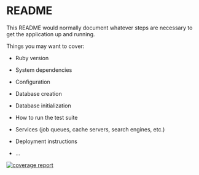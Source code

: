 # README

This README would normally document whatever steps are necessary to get the
application up and running.

Things you may want to cover:

* Ruby version

* System dependencies

* Configuration

* Database creation

* Database initialization

* How to run the test suite

* Services (job queues, cache servers, search engines, etc.)

* Deployment instructions

* ...


[![coverage report](https://gitlab.cgi-berlin.cloud/odette/mmog-le/badges/develop/coverage.svg)](https://gitlab.cgi-berlin.cloud/odette/mmog-le/-/commits/develop) 
